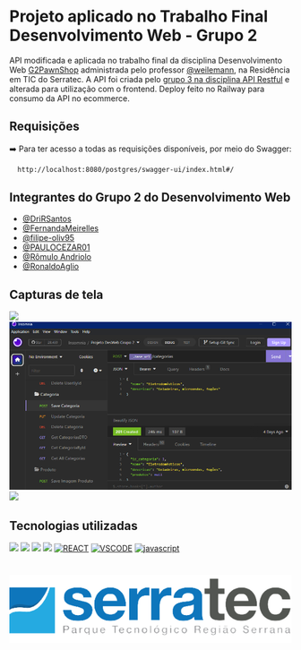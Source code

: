 # Projeto aplicado no Trabalho Final Desenvolvimento Web - Grupo 2

API modificada e aplicada no trabalho final da disciplina Desenvolvimento Web [G2PawnShop](https://github.com/Artoda/Projeto-Final-React) administrada pelo professor [@weilemann](https://github.com/weilemann), na Residência em TIC do Serratec. A API foi criada pelo [grupo 3 na disciplina API Restful](https://github.com/Artoda/Trabalho-API) e alterada para utilização com o frontend.
Deploy feito no Railway para consumo da API no ecommerce.


## Requisições

➡️ Para ter acesso a todas as requisições disponíveis, por meio do Swagger:

```bash
  http://localhost:8080/postgres/swagger-ui/index.html#/
```

## Integrantes do Grupo 2 do Desenvolvimento Web
- [@DriRSantos](https://github.com/DriRSantos/)
- [@FernandaMeirelles](https://github.com/FernandaMeirelles)
- [@filipe-oliv95](https://github.com/filipe-oliv95)
- [@PAULOCEZAR01](https://github.com/PAULOCEZAR01)
- [@Rômulo Andriolo](https://github.com/Artoda)
- [@RonaldoAglio](https://github.com/RonaldoAglio)


## Capturas de tela

![](https://github.com/DriRSantos/Trabalho-API-Desenv-Web-G2-3/blob/main/Imagens/deploy-railway-postgres)
![](https://github.com/DriRSantos/Trabalho-API-Desenv-Web-G2-3/blob/main/Imagens/requisicao-insomnia.png)
![](https://github.com/DriRSantos/Trabalho-API-Desenv-Web-G2-3/blob/main/Imagens/deploy-railway-postgres)


## Tecnologias utilizadas

![](https://img.shields.io/badge/Spring-6DB33F?style=for-the-badge&logo=spring&logoColor=white)
![](https://img.shields.io/badge/PostgreSQL-316192?style=for-the-badge&logo=postgresql&logoColor=white)
![](https://img.shields.io/badge/Insomnia-5849be?style=for-the-badge&logo=Insomnia&logoColor=white)
![](https://img.shields.io/badge/Swagger-85EA2D?style=for-the-badge&logo=Swagger&logoColor=white)
[![REACT](https://img.shields.io/badge/React-20232A?style=for-the-badge&logo=react&logoColor=61DAFB)]()
[![VSCODE](https://img.shields.io/badge/Made%20with-VSCode-orange)]()
[![javascript](https://img.shields.io/badge/JavaScript-F7DF1E?style=for-the-badge&logo=javascript&logoColor=black)]()

#

![Logo](https://github.com/DriRSantos/Trabalho-API-Desenv-Web-G2-3/blob/main/Imagens/serratecLogo.png?raw=true)